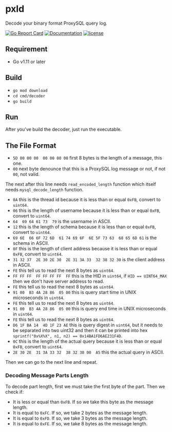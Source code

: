 # pxld
Decode your binary format ProxySQL query log.

[![Go Report Card](https://goreportcard.com/badge/github.com/tiket-oss/go-pxld)](https://goreportcard.com/report/github.com/tiket-oss/go-pxld)
[![Documentation](https://godoc.org/github.com/tiket-oss/go-pxld?status.svg)](http://godoc.org/github.com/tiket-oss/go-pxld)
[![license](https://img.shields.io/github/license/tiket-oss/go-pxld.svg)](https://github.com/tiket-oss/go-pxld/LICENSE)

## Requirement

- Go v1.11 or later

## Build

- `go mod download`
- `cd cmd/decoder`
- `go build`

## Run

After you've build the decoder, just run the executable.

## The File Format

- `5D 00 00 00  00 00 00 00` first 8 bytes is the length of a message, this one.
- `00` next byte denounce that this is a ProxySQL log message or not, if not `00`, not valid.

The next after this line needs `read_encoded_length` function which itself needs `mysql_decode_length` function.

- `0A` this is the thread id because it is less than or equal `0xFB`, convert to `uint64`.
- `06` this is the length of username because it is less than or equal `0xFB`, convert to `uint64`.
- `64  69 64 61 73  79` is the username in ASCII.
- `12` this is the length of schema because it is less than or equal `0xFB`, convert to `uint64`.
- `69 6E  66 6F 72 6D  61 74 69 6F  6E 5F 73 63  68 65 6D 61` is the schema in ASCII.
- `0F` this is the length of client address because it is less than or equal `0xFB`, convert to `uint64`.
- `31 32 37  2E 30 2E 30  2E 31 3A 33  32 38 32 30` is the client address in ASCII.
- `FE` this tell us to read the next 8 bytes as `uint64`.
- `FF FF FF  FF FF FF FF  FF` this is the HID in `uint64`, if `HID == UINT64_MAX` then we don't have server address to read.
- `FE` this tell us to read the next 8 bytes as `uint64`.
- `91 00  B3 4A 28 86  05 00` this is query start time in UNIX microseconds in `uint64`.
- `FE` this tell us to read the next 8 bytes as `uint64`.
- `91 00  B3 4A 28 86  05 00` this is query end time in UNIX microseconds in `uint64`.
- `FE` this tell us to read the next 8 bytes as `uint64`.
- `D6 1F BA 14  4D 1F 23 AE` this is query digest in `uint64`, but it needs to be separated into two uint32 and then it can be printed into hex `sprintf("0x%X%X", n1, n2) == 0x14BA1FD6AE231F4D`.
- `0C` this is the length of the actual query because it is less than or equal `0xFB`, convert to `uint64`.
- `2E 30 2E  31 3A 33 32  38 32 30 00  A5` this the actual query in ASCII.

Then we can go to the next line and repeat.

### Decoding Message Parts Length

To decode part length, first we must take the first byte of the part. Then we check if:

- It is less or equal than `0xFB`. If so we take this byte as the message length.
- It is equal to `0xFC`. If so, we take 2 bytes as the message length.
- It is equal to `0xFD`. If so, we take 3 bytes as the message length.
- It is equal to `0xFE`. If so, we take 8 bytes as the message length.
